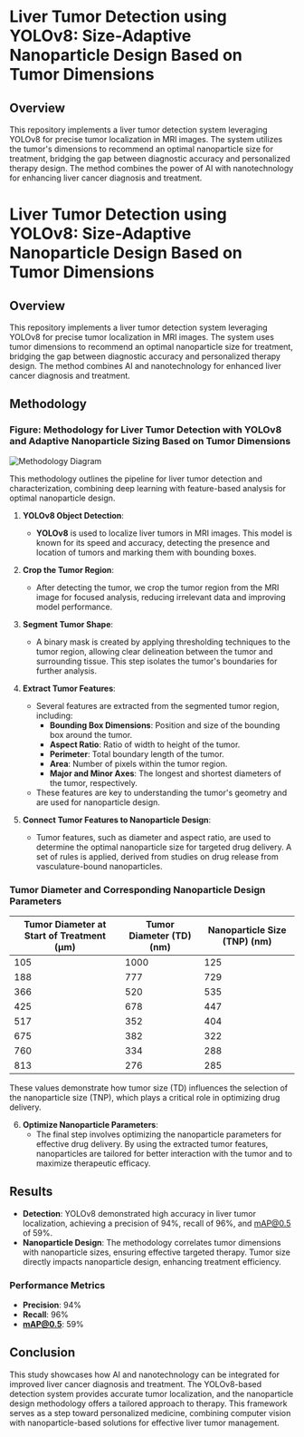# Liver Tumor Detection using YOLOv8: Size-Adaptive Nanoparticle Design Based on Tumor Dimensions

## Overview
This repository implements a liver tumor detection system leveraging YOLOv8 for precise tumor localization in MRI images. The system utilizes the tumor's dimensions to recommend an optimal nanoparticle size for treatment, bridging the gap between diagnostic accuracy and personalized therapy design. The method combines the power of AI with nanotechnology for enhancing liver cancer diagnosis and treatment.

# Liver Tumor Detection using YOLOv8: Size-Adaptive Nanoparticle Design Based on Tumor Dimensions

## Overview
This repository implements a liver tumor detection system leveraging YOLOv8 for precise tumor localization in MRI images. The system uses tumor dimensions to recommend an optimal nanoparticle size for treatment, bridging the gap between diagnostic accuracy and personalized therapy design. The method combines AI and nanotechnology for enhanced liver cancer diagnosis and treatment.

## Methodology

### **Figure: Methodology for Liver Tumor Detection with YOLOv8 and Adaptive Nanoparticle Sizing Based on Tumor Dimensions**

![Methodology Diagram](assets/methodology_diagram.png)

This methodology outlines the pipeline for liver tumor detection and characterization, combining deep learning with feature-based analysis for optimal nanoparticle design.

1. **YOLOv8 Object Detection**:
   - **YOLOv8** is used to localize liver tumors in MRI images. This model is known for its speed and accuracy, detecting the presence and location of tumors and marking them with bounding boxes.

2. **Crop the Tumor Region**:
   - After detecting the tumor, we crop the tumor region from the MRI image for focused analysis, reducing irrelevant data and improving model performance.

3. **Segment Tumor Shape**:
   - A binary mask is created by applying thresholding techniques to the tumor region, allowing clear delineation between the tumor and surrounding tissue. This step isolates the tumor's boundaries for further analysis.

4. **Extract Tumor Features**:
   - Several features are extracted from the segmented tumor region, including:
     - **Bounding Box Dimensions**: Position and size of the bounding box around the tumor.
     - **Aspect Ratio**: Ratio of width to height of the tumor.
     - **Perimeter**: Total boundary length of the tumor.
     - **Area**: Number of pixels within the tumor region.
     - **Major and Minor Axes**: The longest and shortest diameters of the tumor, respectively.
   - These features are key to understanding the tumor's geometry and are used for nanoparticle design.

5. **Connect Tumor Features to Nanoparticle Design**:
   - Tumor features, such as diameter and aspect ratio, are used to determine the optimal nanoparticle size for targeted drug delivery. A set of rules is applied, derived from studies on drug release from vasculature-bound nanoparticles.

### **Tumor Diameter and Corresponding Nanoparticle Design Parameters**

| Tumor Diameter at Start of Treatment (µm) | Tumor Diameter (TD) (nm) | Nanoparticle Size (TNP) (nm) |
|-----------------------------------------|-------------------------|------------------------------|
| 105                                     | 1000                    | 125                          |
| 188                                     | 777                     | 729                          |
| 366                                     | 520                     | 535                          |
| 425                                     | 678                     | 447                          |
| 517                                     | 352                     | 404                          |
| 675                                     | 382                     | 322                          |
| 760                                     | 334                     | 288                          |
| 813                                     | 276                     | 285                          |

These values demonstrate how tumor size (TD) influences the selection of the nanoparticle size (TNP), which plays a critical role in optimizing drug delivery.

6. **Optimize Nanoparticle Parameters**:
   - The final step involves optimizing the nanoparticle parameters for effective drug delivery. By using the extracted tumor features, nanoparticles are tailored for better interaction with the tumor and to maximize therapeutic efficacy.

## Results
- **Detection**: YOLOv8 demonstrated high accuracy in liver tumor localization, achieving a precision of 94%, recall of 96%, and mAP@0.5 of 59%.
- **Nanoparticle Design**: The methodology correlates tumor dimensions with nanoparticle sizes, ensuring effective targeted therapy. Tumor size directly impacts nanoparticle design, enhancing treatment efficiency.

### Performance Metrics
- **Precision**: 94%
- **Recall**: 96%
- **mAP@0.5**: 59%

## Conclusion
This study showcases how AI and nanotechnology can be integrated for improved liver cancer diagnosis and treatment. The YOLOv8-based detection system provides accurate tumor localization, and the nanoparticle design methodology offers a tailored approach to therapy. This framework serves as a step toward personalized medicine, combining computer vision with nanoparticle-based solutions for effective liver tumor management.

